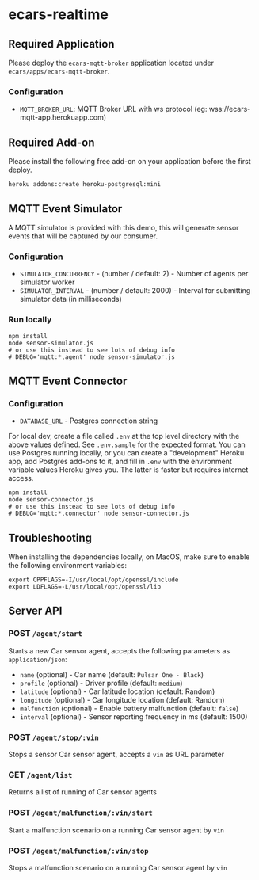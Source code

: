 # ecars-realtime

## Required Application

Please deploy the `ecars-mqtt-broker` application located under `ecars/apps/ecars-mqtt-broker`.

### Configuration

-   `MQTT_BROKER_URL`: MQTT Broker URL with ws protocol (eg: wss://ecars-mqtt-app.herokuapp.com)

## Required Add-on

Please install the following free add-on on your application before the first deploy.

```
heroku addons:create heroku-postgresql:mini
```

## MQTT Event Simulator

A MQTT simulator is provided with this demo, this will generate sensor events that will be captured by our consumer.

### Configuration

-   `SIMULATOR_CONCURRENCY` - (number / default: 2) - Number of agents per simulator worker
-   `SIMULATOR_INTERVAL` - (number / default: 2000) - Interval for submitting simulator data (in milliseconds)

### Run locally

```
npm install
node sensor-simulator.js
# or use this instead to see lots of debug info
# DEBUG='mqtt:*,agent' node sensor-simulator.js
```

## MQTT Event Connector

### Configuration

-   `DATABASE_URL` - Postgres connection string

For local dev, create a file called `.env` at the top level directory with the above values defined. See `.env.sample` for the expected format. You can use Postgres running locally, or you can create a "development" Heroku app, add Postgres add-ons to it, and fill in `.env` with the environment variable values Heroku gives you. The latter is faster but requires internet access.

```
npm install
node sensor-connector.js
# or use this instead to see lots of debug info
# DEBUG='mqtt:*,connector' node sensor-connector.js
```

## Troubleshooting

When installing the dependencies locally, on MacOS, make sure to enable the following environment variables:

```
export CPPFLAGS=-I/usr/local/opt/openssl/include
export LDFLAGS=-L/usr/local/opt/openssl/lib
```

## Server API

### POST `/agent/start`

Starts a new Car sensor agent, accepts the following parameters as `application/json`:

-   `name` (optional) - Car name (default: `Pulsar One - Black`)
-   `profile` (optional) - Driver profile (default: `medium`)
-   `latitude` (optional) - Car latitude location (default: Random)
-   `longitude` (optional) - Car longitude location (default: Random)
-   `malfunction` (optional) - Enable battery malfunction (default: `false`)
-   `interval` (optional) - Sensor reporting frequency in ms (default: 1500)

### POST `/agent/stop/:vin`

Stops a sensor Car sensor agent, accepts a `vin` as URL parameter

### GET `/agent/list`

Returns a list of running of Car sensor agents

### POST `/agent/malfunction/:vin/start`

Start a malfunction scenario on a running Car sensor agent by `vin`

### POST `/agent/malfunction/:vin/stop`

Stops a malfunction scenario on a running Car sensor agent by `vin`
